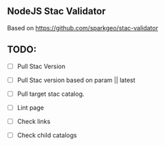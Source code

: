 NodeJS Stac Validator
---

Based on https://github.com/sparkgeo/stac-validator

TODO:
---
- [ ] Pull Stac Version
- [ ] Pull Stac version based on param || latest
- [ ] Pull target stac catalog.
- [ ] Lint page
- [ ] Check links
- [ ] Check child catalogs

